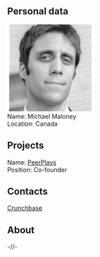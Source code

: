 ## Personal data
![ photo](photo/michael_maloney.png)  
Name: Michael Maloney    
Location: Canada  
## Projects 
Name: [PeerPlays](../projects/peerplays.md)  
Position: Co-founder  
## Contacts
[Crunchbase](https://www.crunchbase.com/person/michael-maloney-2)
## About
-//-
